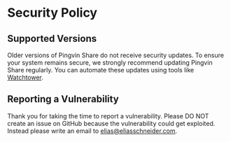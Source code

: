 # Security Policy

## Supported Versions

Older versions of Pingvin Share do not receive security updates. To ensure your system remains secure, we strongly recommend updating Pingvin Share regularly. You can automate these updates using tools like [Watchtower](https://github.com/containrrr/watchtower).

## Reporting a Vulnerability

Thank you for taking the time to report a vulnerability. Please DO NOT create an issue on GitHub because the vulnerability could get exploited. Instead please write an email to [elias@eliasschneider.com](mailto:elias@eliasschneider.com).
